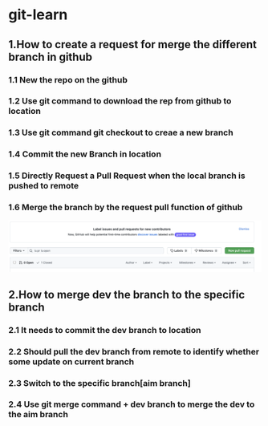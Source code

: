 # git-learn

## 1.How to create a request for merge the different branch in github

### 1.1 New the repo on the github

### 1.2 Use git command to download the rep from github to location

### 1.3 Use git command git checkout to creae a new branch

 ### 1.4 Commit  the new Branch in location

### 1.5 Directly Request a Pull Request when the local branch is pushed to remote

### 1.6 Merge the branch by the request pull function of github

![reques-pull](./source/reques-pull.png)

## 2.How to merge dev the branch to the specific branch

### 2.1 It needs to commit the dev branch to location

### 2.2 Should pull the dev branch from remote to identify whether some update on current branch

### 2.3 Switch to the specific branch[aim branch]

### 2.4 Use git merge command + dev branch to merge the dev to the aim branch















